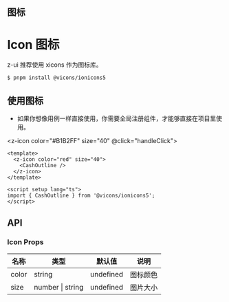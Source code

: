 ## 图标

# Icon 图标

z-ui 推荐使用 xicons 作为图标库。

```
$ pnpm install @vicons/ionicons5
```

## 使用图标

- 如果你想像用例一样直接使用，你需要全局注册组件，才能够直接在项目里使用。

<script setup lang="ts">
import { AccessibilityOutline , ArrowRedoOutline} from '@vicons/ionicons5'
</script>

<z-icon color="#B1B2FF" size="40" @click="handleClick">
<AccessibilityOutline/>
</z-icon>

<z-icon color="#AAC4FF" size="40"><AccessibilityOutline/>
</z-icon>
<z-icon color="#D2DAFF" size="40"><AccessibilityOutline/>
</z-icon>

<div>

<z-icon color="#EBC7E8" size="60"><ArrowRedoOutline/>
</z-icon>

<z-icon color="#645CAA" size="60"><ArrowRedoOutline/>
</z-icon>

<z-icon color="#A084CA" size="60"><ArrowRedoOutline/>
</z-icon>

</div>

```vue
<template>
  <z-icon color="red" size="40">
    <CashOutline />
  </z-icon>
</template>

<script setup lang="ts">
import { CashOutline } from '@vicons/ionicons5';
</script>
```

## API

### Icon Props

| 名称  | 类型             | 默认值    | 说明     |
| ----- | ---------------- | --------- | -------- |
| color | string           | undefined | 图标颜色 |
| size  | number \| string | undefined | 图片大小 |
